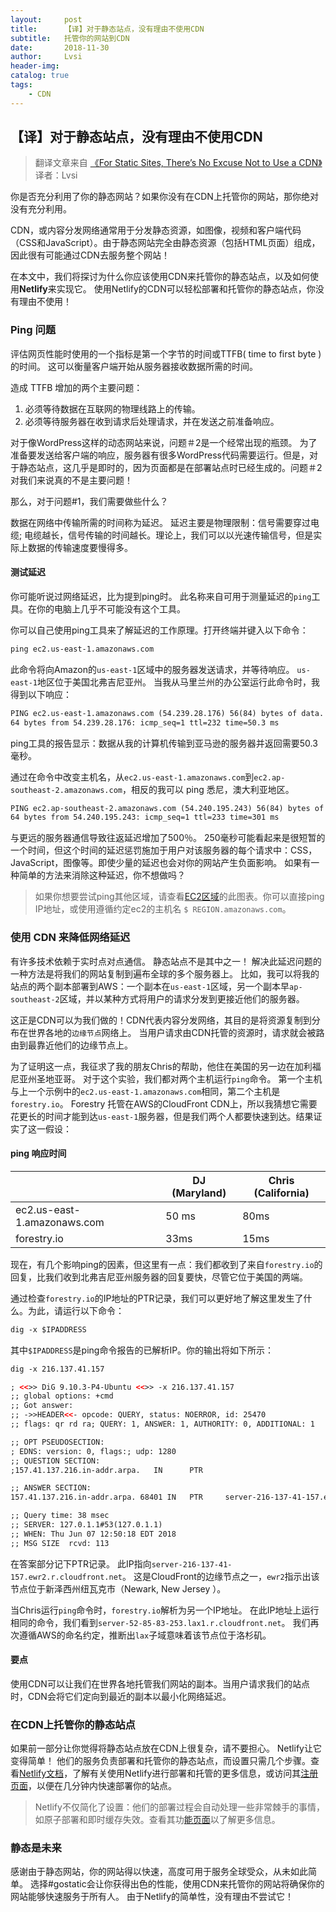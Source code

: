 ```yaml
---
layout:     post
title:      【译】对于静态站点，没有理由不使用CDN
subtitle:   托管你的网站到CDN
date:       2018-11-30
author:     Lvsi
header-img: 
catalog: true
tags:
    - CDN
---
```


## 【译】对于静态站点，没有理由不使用CDN

> 翻译文章来自 [《For Static Sites, There’s No Excuse Not to Use a CDN》](https://forestry.io/blog/for-static-sites-theres-no-excuse-not-to-use-a-cdn/#the-future-is-static)<br/>
> 译者：Lvsi

你是否充分利用了你的静态网站？如果你没有在CDN上托管你的网站，那你绝对没有充分利用。

CDN，或内容分发网络通常用于分发静态资源，如图像，视频和客户端代码（CSS和JavaScript）。由于静态网站完全由静态资源（包括HTML页面）组成，因此很有可能通过CDN去服务整个网站！

在本文中，我们将探讨为什么你应该使用CDN来托管你的静态站点，以及如何使用**Netlify**来实现它。 使用Netlify的CDN可以轻松部署和托管你的静态站点，你没有理由不使用！

### Ping 问题

评估网页性能时使用的一个指标是第一个字节的时间或TTFB( time to first byte )的时间。 这可以衡量客户端开始从服务器接收数据所需的时间。

造成 TTFB 增加的两个主要问题：

1. 必须等待数据在互联网的物理线路上的传输。 
2. 必须等待服务器在收到请求后处理请求，并在发送之前准备响应。

对于像WordPress这样的动态网站来说，问题＃2是一个经常出现的瓶颈。 为了准备要发送给客户端的响应，服务器有很多WordPress代码需要运行。但是，对于静态站点，这几乎是即时的，因为页面都是在部署站点时已经生成的。问题＃2对我们来说真的不是主要问题！

那么，对于问题#1，我们需要做些什么？

数据在网络中传输所需的时间称为延迟。 延迟主要是物理限制：信号需要穿过电缆; 电缆越长，信号传输的时间越长。理论上，我们可以以光速传输信号，但是实际上数据的传输速度要慢得多。

#### 测试延迟

你可能听说过网络延迟，比为提到ping时。 此名称来自可用于测量延迟的```ping```工具。在你的电脑上几乎不可能没有这个工具。

你可以自己使用ping工具来了解延迟的工作原理。打开终端并键入以下命令：

```html
ping ec2.us-east-1.amazonaws.com
```

此命令将向Amazon的```us-east-1```区域中的服务器发送请求，并等待响应。 ```us-east-1```地区位于美国北弗吉尼亚州。 当我从马里兰州的办公室运行此命令时，我得到以下响应：

```html
PING ec2.us-east-1.amazonaws.com (54.239.28.176) 56(84) bytes of data. 
64 bytes from 54.239.28.176: icmp_seq=1 ttl=232 time=50.3 ms
```
ping工具的报告显示：数据从我的计算机传输到亚马逊的服务器并返回需要50.3毫秒。

通过在命令中改变主机名，从```ec2.us-east-1.amazonaws.com```到```ec2.ap-southeast-2.amazonaws.com```，相反的我可以 ping 悉尼，澳大利亚地区。

```html
PING ec2.ap-southeast-2.amazonaws.com (54.240.195.243) 56(84) bytes of data. 
64 bytes from 54.240.195.243: icmp_seq=1 ttl=233 time=301 ms
```

与更远的服务器通信导致往返延迟增加了500％。 250毫秒可能看起来是很短暂的一个时间，但这个时间的延迟惩罚施加于用户对该服务器的每个请求中：CSS，JavaScript，图像等。即使少量的延迟也会对你的网站产生负面影响。 如果有一种简单的方法来消除这种延迟，你不想做吗？

> 如果你想要尝试ping其他区域，请查看[EC2区域](http://ec2-reachability.amazonaws.com/)的此图表。你可以直接ping IP地址，或使用遵循约定ec2的主机名 ```$ REGION.amazonaws.com```。

### 使用 CDN 来降低网络延迟

有许多技术依赖于实时点对点通信。 静态站点不是其中之一！ 解决此延迟问题的一种方法是将我们的网站复制到遍布全球的多个服务器上。 比如，我可以将我的站点的两个副本部署到AWS：一个副本在```us-east-1```区域，另一个副本早```ap-southeast-2```区域，并以某种方式将用户的请求分发到更接近他们的服务器。

这正是CDN可以为我们做的！CDN代表内容分发网络，其目的是将资源复制到分布在世界各地的```边缘节点```网络上。 当用户请求由CDN托管的资源时，请求就会被路由到最靠近他们的边缘节点上。

为了证明这一点，我征求了我的朋友Chris的帮助，他住在美国的另一边在加利福尼亚州圣地亚哥。 对于这个实验，我们都对两个主机运行```ping```命令。 第一个主机与上一个示例中的```ec2.us-east-1.amazonaws.com```相同，第二个主机是```forestry.io```。 Forestry 托管在AWS的CloudFront CDN上，所以我猜想它需要花更长的时间才能到达```us-east-1```服务器，但是我们两个人都要快速到达。结果证实了这一假设：

#### ping 响应时间

|  | DJ (Maryland)	| Chris (California) |
| --- | --- | --- |
| ec2.us-east-1.amazonaws.com	 | 50 ms | 80ms |
| forestry.io	 | 33ms | 15ms  |

现在，有几个影响ping的因素，但这里有一点：我们都收到了来自```forestry.io```的回复，比我们收到北弗吉尼亚州服务器的回复要快，尽管它位于美国的两端。

通过检查```forestry.io```的IP地址的PTR记录，我们可以更好地了解这里发生了什么。为此，请运行以下命令：

```html
dig -x $IPADDRESS
```

其中```$IPADDRESS```是ping命令报告的已解析IP。你的输出将如下所示：

```html
dig -x 216.137.41.157 

; <<>> DiG 9.10.3-P4-Ubuntu <<>> -x 216.137.41.157 
;; global options: +cmd 
;; Got answer: 
;; ->>HEADER<<- opcode: QUERY, status: NOERROR, id: 25470 
;; flags: qr rd ra; QUERY: 1, ANSWER: 1, AUTHORITY: 0, ADDITIONAL: 1 

;; OPT PSEUDOSECTION: 
; EDNS: version: 0, flags:; udp: 1280 
;; QUESTION SECTION: 
;157.41.137.216.in-addr.arpa.   IN      PTR 

;; ANSWER SECTION: 
157.41.137.216.in-addr.arpa. 68401 IN   PTR     server-216-137-41-157.ewr2.r.cloudfront.net. 

;; Query time: 38 msec 
;; SERVER: 127.0.1.1#53(127.0.1.1) 
;; WHEN: Thu Jun 07 12:50:18 EDT 2018 
;; MSG SIZE  rcvd: 113
```

在答案部分记下PTR记录。 此IP指向```server-216-137-41-157.ewr2.r.cloudfront.net```。 这是CloudFront的边缘节点之一，```ewr2```指示出该节点位于新泽西州纽瓦克市（Newark, New Jersey ）。

当Chris运行```ping```命令时，```forestry.io```解析为另一个IP地址。 在此IP地址上运行相同的命令，我们看到```server-52-85-83-253.lax1.r.cloudfront.net```。 我们再次遵循AWS的命名约定，推断出```lax```子域意味着该节点位于洛杉矶。

#### 要点
使用CDN可以让我们在世界各地托管我们网站的副本。当用户请求我们的站点时，CDN会将它们定向到最近的副本以最小化网络延迟。

### 在CDN上托管你的静态站点

如果前一部分让你觉得将静态站点放在CDN上很复杂，请不要担心。 Netlify让它变得简单！ 他们的服务负责部署和托管你的静态站点，而设置只需几个步骤。查看[Netlify文档](https://www.netlify.com/docs/welcome/#continuous-deployment)，了解有关使用Netlify进行部署和托管的更多信息，或访问其[注册页面](https://app.netlify.com/signup)，以便在几分钟内快速部署你的站点。

> Netlify不仅简化了设置：他们的部署过程会自动处理一些非常棘手的事情，如原子部署和即时缓存失效。查看其功[能页面](https://www.netlify.com/features/)以了解更多信息。

### 静态是未来

感谢由于静态网站，你的网站得以快速，高度可用于服务全球受众，从未如此简单。 选择#gostatic会让你获得出色的性能，使用CDN来托管你的网站将确保你的网站能够快速服务于所有人。 由于Netlify的简单性，没有理由不尝试它！

